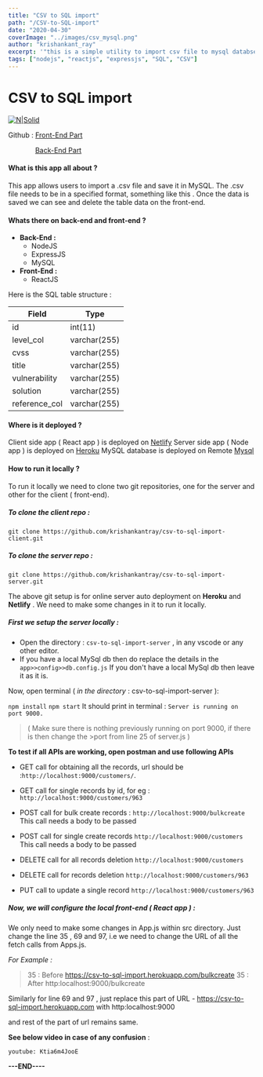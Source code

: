 ```yaml
---
title: "CSV to SQL import"
path: "/CSV-to-SQL-import"
date: "2020-04-30"
coverImage: "../images/csv_mysql.png"
author: "krishankant_ray"
excerpt: '"this is a simple utility to import csv file to mysql databse.....'
tags: ["nodejs", "reactjs", "expressjs", "SQL", "CSV"]
---
```




# CSV to SQL import
[![N|Solid](https://raw.githubusercontent.com/krishankantray/temp/master/visit_button.JPG)](https://suspicious-carson-2627ba.netlify.app/)

Github : [Front-End Part](https://github.com/krishankantray/csv-to-sql-import-client)
&nbsp;&nbsp;&nbsp;&nbsp;&nbsp;&nbsp;&nbsp;&nbsp;&nbsp;&nbsp;&nbsp;&nbsp;&nbsp;&nbsp;

&nbsp;&nbsp;&nbsp;&nbsp;&nbsp;&nbsp;&nbsp;&nbsp;&nbsp;&nbsp;&nbsp;&nbsp;&nbsp;&nbsp;[Back-End Part](https://github.com/krishankantray/csv-to-sql-import-server)

#### **What is this app all about ?**
This app allows users to import a .csv file and save it in MySQL. The .csv file needs to be in a specified format, something like  this .
Once the data is saved we can see and delete the table data on the front-end.

#### **Whats there on back-end and front-end ?**

  - **Back-End :**
    - NodeJS
    - ExpressJS
    - MySQL
  - **Front-End :**
    - ReactJS


Here is the SQL table structure :


| Field         | Type         |
|---------------|--------------|
| id            | int(11)      |
| level_col     | varchar(255) |
| cvss          | varchar(255) |
| title         | varchar(255) |
| vulnerability | varchar(255) |
| solution      | varchar(255) |
| reference_col | varchar(255) |


#### **Where is it deployed ?**
Client side app ( React app ) is deployed on [Netlify](https://www.netlify.com/)
Server side app ( Node app ) is deployed on [Heroku](https://www.heroku.com/)
MySQL database is deployed on Remote [Mysql](https://remotemysql.com/)

#### How to run it locally ?
To run it locally we need to clone two git repositories, one for the server and other for the client ( front-end).

##### To clone the client repo :
```git clone https://github.com/krishankantray/csv-to-sql-import-client.git  ```

##### To clone the server repo :
```git clone https://github.com/krishankantray/csv-to-sql-import-server.git```

The above git setup is for online server auto deployment on **Heroku** and **Netlify** .
We need to make some changes in it to run it locally.

##### First we setup the server locally  :
- Open the directory : ```csv-to-sql-import-server``` ,  in any vscode or any other editor.
- If you have a local MySql db then do replace the details in the ```app>>config>>db.config.js```
If you don't have a local MySql db then leave it as it is.
  
Now, open terminal ( *in the directory* : csv-to-sql-import-server ):

```npm install```
```npm start```
It should print in terminal : ```Server is running on port 9000.```
>( Make sure there is nothing previously running on port 9000, if there is then change the >port from line 25 of server.js )


**To test if all APIs are working, open postman and use following APIs** 
- GET call for obtaining all the records, url should be :```http://localhost:9000/customers/```.

- GET call for single records by id, for eg :  ```http://localhost:9000/customers/963```

- POST call for bulk create records  : ```http://localhost:9000/bulkcreate``` This call needs a body to be passed

- POST call for single create records  ```http://localhost:9000/customers``` This call needs a body to be passed

- DELETE call for all records deletion ```http://localhost:9000/customers ```

- DELETE call for records deletion ```http://localhost:9000/customers/963 ```

- PUT call to update a single record ```http://localhost:9000/customers/963 ```
##### Now, we will configure the local front-end ( React app ) : 
We only need to make some changes in App.js within src directory. 
Just change the line 35 , 69 and 97, i.e we need to change the URL of all the fetch calls from Apps.js.

*For Example :* 

>35 : Before  https://csv-to-sql-import.herokuapp.com/bulkcreate
>35 : After     http:localhost:9000/bulkcreate

Similarly for line 69 and  97 , just replace this part of URL - 
https://csv-to-sql-import.herokuapp.com
with 
http:localhost:9000

and rest of the part of url remains same. 

**See below video in case of any confusion** :

`youtube: Ktia6m4JooE`

**---END----**
